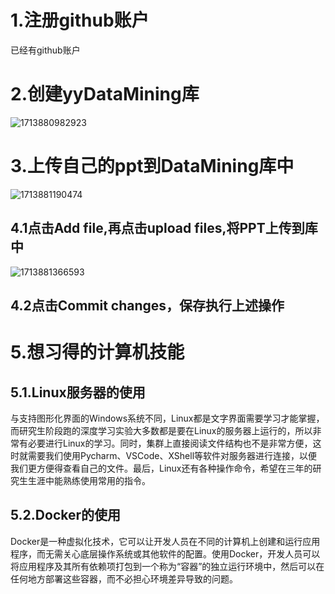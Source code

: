 # 1.注册github账户
已经有github账户
# 2.创建yyDataMining库
![1713880982923](https://github.com/yy19547/yyDatamining/assets/104806785/607f17e3-573d-44c0-9c60-f9441d928992)
# 3.上传自己的ppt到DataMining库中
![1713881190474](https://github.com/yy19547/yyDatamining/assets/104806785/e2f4f6c7-1fc7-4cd7-ac8f-8c1e4b926bc6)
## 4.1点击Add file,再点击upload files,将PPT上传到库中
![1713881366593](https://github.com/yy19547/yyDatamining/assets/104806785/a5555a0f-3291-4cab-896e-eaa5e20268f6)
## 4.2点击Commit changes，保存执行上述操作
# 5.想习得的计算机技能
##  5.1.Linux服务器的使用
  与支持图形化界面的Windows系统不同，Linux都是文字界面需要学习才能掌握，而研究生阶段跑的深度学习实验大多数都是要在Linux的服务器上运行的，所以非常有必要进行Linux的学习。同时，集群上直接阅读文件结构也不是非常方便，这时就需要我们使用Pycharm、VSCode、XShell等软件对服务器进行连接，以便我们更方便得查看自己的文件。最后，Linux还有各种操作命令，希望在三年的研究生生涯中能熟练使用常用的指令。
##  5.2.Docker的使用
  Docker是一种虚拟化技术，它可以让开发人员在不同的计算机上创建和运行应用程序，而无需关心底层操作系统或其他软件的配置。使用Docker，开发人员可以将应用程序及其所有依赖项打包到一个称为“容器”的独立运行环境中，然后可以在任何地方部署这些容器，而不必担心环境差异导致的问题。

  

